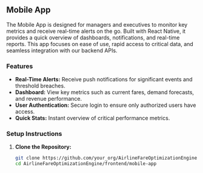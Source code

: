 ## Mobile App
The Mobile App is designed for managers and executives to monitor key metrics and receive real-time alerts on the go. Built with React Native, it provides a quick overview of dashboards, notifications, and real-time reports. This app focuses on ease of use, rapid access to critical data, and seamless integration with our backend APIs.

### Features
- **Real-Time Alerts:** Receive push notifications for significant events and threshold breaches.
- **Dashboard:** View key metrics such as current fares, demand forecasts, and revenue performance.
- **User Authentication:** Secure login to ensure only authorized users have access.
- **Quick Stats:** Instant overview of critical performance metrics.

### Setup Instructions
1. **Clone the Repository:**
   ```bash
   git clone https://github.com/your_org/AirlineFareOptimizationEngine.git
   cd AirlineFareOptimizationEngine/frontend/mobile-app
